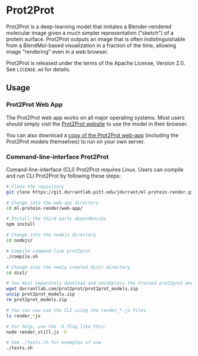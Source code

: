 # Prot2Prot

Prot2Prot is a deep-learning model that imitates a Blender-rendered molecular
image given a much simpler representation ("sketch") of a protein surface.
Prot2Prot outputs an image that is often indistinguishable from a BlendMol-based
visualization in a fraction of the time, allowing image "rendering" even in a
web browser.

Prot2Prot is released under the terms of the Apache License, Version 2.0. See
`LICENSE.md` for details.

## Usage

### Prot2Prot Web App

The Prot2Prot web app works on all major operating systems. Most users should
simply visit the [Prot2Prot website](http://durrantlab.com/prot2prot) to use the
model in their browser.

You can also download a [copy of the Prot2Prot
web-app](http://durrantlab.com/prot2prot/prot2prot.zip) (including the Prot2Prot
models themselves) to run on your own server.

### Command-line-interface Prot2Prot

Comand-line-interface (CLI) Prot2Prot requires Linux. Users can compile and run
CLI Prot2Prot by following these steps:

```bash
# Clone the repository
git clone https://git.durrantlab.pitt.edu/jdurrant/ml-protein-render.git

# Change into the web-app directory
cd ml-protein-render/web-app/

# Install the third-party dependencies
npm install

# Change into the nodejs directory
cd nodejs/

# Compile command-line prot2prot
./compile.sh

# Change into the newly created dist/ directory
cd dist/

# You must separately download and uncompress the trained prot2prot models
wget durrantlab.com/prot2prot/prot2prot_models.zip
unzip prot2prot_models.zip
rm prot2prot_models.zip

# You can now use the CLI using the render_*.js files
ls render_*js

# For help, use the -h flag like this:
node render_still.js -h

# See ./tests.sh for examples of use
./tests.sh

```
